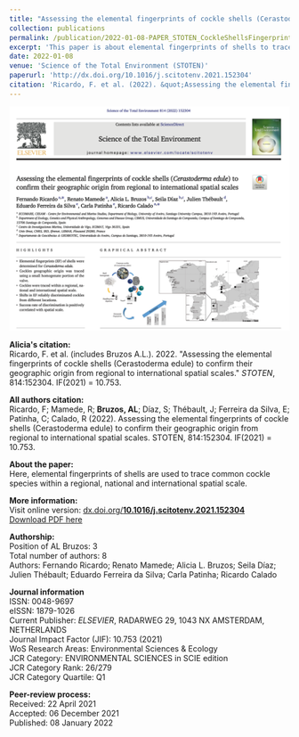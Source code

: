 ```yaml
---
title: "Assessing the elemental fingerprints of cockle shells (Cerastoderma edule) to confirm their geographic origin from regional to international spatial scales"
collection: publications
permalink: /publication/2022-01-08-PAPER_STOTEN_CockleShellsFingerprints
excerpt: 'This paper is about elemental fingerprints of shells to trace the species within a regional, national and international spatial scale.'
date: 2022-01-08
venue: 'Science of the Total Environment (STOTEN)'
paperurl: 'http://dx.doi.org/10.1016/j.scitotenv.2021.152304'
citation: 'Ricardo, F. et al. (2022). &quot;Assessing the elemental fingerprints of cockle shells (Cerastoderma edule) to confirm their geographic origin from regional to international spatial scales.&quot; <i>STOTEN</i>. 814:152304.'
---
```


<img src='/files/papers/2022-01-08-PAPER_STOTEN-screenshot.png' /> 

**Alicia's citation:**  
Ricardo, F. et al. (includes Bruzos A.L.). 2022. "Assessing the elemental fingerprints of cockle shells (Cerastoderma edule) to confirm their geographic origin from regional to international spatial scales." <i>STOTEN</i>, 814:152304.  IF(2021) = 10.753.

**All authors citation:**  
Ricardo, F; Mamede, R; **Bruzos, AL**; Díaz, S; Thébault, J; Ferreira da Silva, E; Patinha, C; Calado, R (2022). Assessing the elemental fingerprints of cockle shells (Cerastoderma edule) to confirm their geographic origin from regional to international spatial scales. STOTEN, 814:152304. IF(2021) = 10.753.  

**About the paper:**  
Here, elemental fingerprints of shells are used to trace common cockle species within a regional, national and international spatial scale.  

**More information:**  
Visit online version: [dx.doi.org/**10.1016/j.scitotenv.2021.152304**](http://dx.doi.org/10.1016/j.scitotenv.2021.152304)  
[Download PDF here](https://ALBruzos.github.io/files/papers/2022-01-08-PAPER_STOTEN_CockleShellsFingerprints.pdf)

**Authorship:**  
Position of AL Bruzos: 3  
Total number of authors: 8  
Authors: Fernando Ricardo; Renato Mamede; Alicia L. Bruzos; Seila Díaz; Julien Thébault; Eduardo Ferreira da Silva; Carla Patinha; Ricardo Calado  

**Journal information**  
ISSN: 0048-9697  
eISSN: 1879-1026  
Current Publisher: *ELSEVIER*, RADARWEG 29, 1043 NX AMSTERDAM, NETHERLANDS  
Journal Impact Factor (JIF): 10.753 (2021)  
WoS Research Areas: Environmental Sciences & Ecology  
JCR Category: ENVIRONMENTAL SCIENCES in SCIE edition  
JCR Category Rank: 26/279  
JCR Category Quartile: Q1  

**Peer-review process:**  
Received: 22 April 2021  
Accepted: 06 December 2021  
Published: 08 January 2022    


